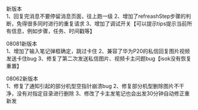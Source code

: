 新版本  
1、回复完消息不要停留消息页面，往上跑一级
2、增加了refreashStep步骤的判断，免得很多同时进行的重复请求
3、增加了调试开关【可以提示tips提示当前所有信息，例如步骤，任务、时间戳等】

08081新版本  
1、增加了输入笔记弹框确定，跳过卡住
2、兼容了华为P20的私信回复图片视频发送卡住bug
3、修复了第二次发送私信图片、视频卡主问题bug【isok没有恢复重置】


08062新版本  
1、修复了通知引起的部分机型空指针崩溃bug
2、修复部分机型删除图片不干净，没有对指定目录进行删除
3、修改了卡主发笔记也会出发30分钟自动修正重新发

